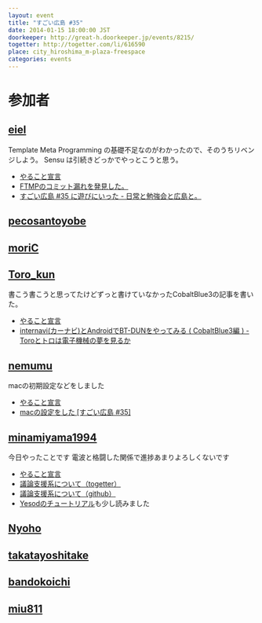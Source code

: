 ```yaml
---
layout: event
title: "すごい広島 #35"
date: 2014-01-15 18:00:00 JST
doorkeeper: http://great-h.doorkeeper.jp/events/8215/
togetter: http://togetter.com/li/616590
place: city_hiroshima_m-plaza-freespace
categories: events
---
```


# 参加者


## [eiel](http://eiel.info/)

Template Meta Programming の基礎不足なのがわかったので、そのうちリベンジしよう。
Sensu は引続きどっかでやっとこうと思う。

* [やること宣言](https://github.com/great-h/great-h.github.io/issues/562)
* [FTMPのコミット漏れを発見した。](https://github.com/minamiyama1994/FTMP/issues/1)
* [すごい広島 #35 に遊びにいった - 日常と勉強会と広島と。](http://eielh-life.tumblr.com/post/73415301929/35)


## [pecosantoyobe](http://twitter.com/pecosantoyobe)


## [moriC](https://github.com/moriC)


## [Toro_kun](https://twitter.com/Toro_kun)

書こう書こうと思ってたけどずっと書けていなかったCobaltBlue3の記事を書いた。

* [やること宣言](https://github.com/great-h/great-h.github.io/issues/554)
* [internavi(カーナビ)とAndroidでBT-DUNをやってみる ( CobaltBlue3編 ) - Toroとトロは電子機械の夢を見るか](http://106n.net/toro/blog/?p=1298)


## [nemumu](https://github.com/nemumu)

macの初期設定などをしました

* [やること宣言](https://github.com/great-h/great-h.github.io/issues/558)
* [macの設定をした [すごい広島 #35]](http://nemumu.hateblo.jp/entry/2014/01/16/031414)


## [minamiyama1994](https://github.com/minamiyama1994)

今日やったことです
電波と格闘した関係で進捗あまりよろしくないです

* [やること宣言](https://github.com/great-h/great-h.github.io/issues/559)
* [議論支援系について（togetter）](http://togetter.com/li/616625)
* [議論支援系について（github）](https://github.com/minamiyama1994/DiscussionSupportSystem)
* [Yesodのチュートリアル](http://yannesposito.com/Scratch/en/blog/Yesod-tutorial-for-newbies/)も少し読みました


## [Nyoho](http://nyoho.jp/)


## [takatayoshitake](http://twitter.com/takatayoshitake)


## [bandokoichi](http://twitter.com/bandokoichi)


## [miu811](https://github.com/miu811)
